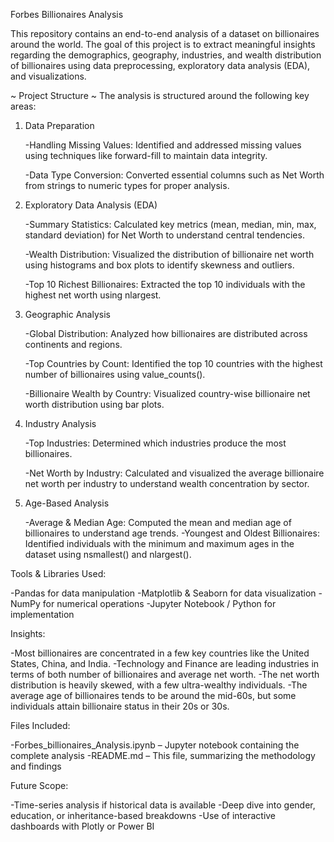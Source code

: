 Forbes Billionaires Analysis

This repository contains an end-to-end analysis of a dataset on billionaires around the world. The goal of this project is to extract meaningful insights regarding the demographics, geography, industries, and wealth distribution of billionaires using data preprocessing, exploratory data analysis (EDA), and visualizations.

~ Project Structure ~
The analysis is structured around the following key areas:

 1. Data Preparation

    -Handling Missing Values:
      Identified and addressed missing values using techniques like forward-fill to maintain data integrity.

    -Data Type Conversion:
      Converted essential columns such as Net Worth from strings to numeric types for proper analysis.

  3. Exploratory Data Analysis (EDA)

     -Summary Statistics:
       Calculated key metrics (mean, median, min, max, standard deviation) for Net Worth to understand central tendencies.

     -Wealth Distribution:
       Visualized the distribution of billionaire net worth using histograms and box plots to identify skewness and outliers.

     -Top 10 Richest Billionaires:
       Extracted the top 10 individuals with the highest net worth using nlargest.

  5. Geographic Analysis

     -Global Distribution:
       Analyzed how billionaires are distributed across continents and regions.

     -Top Countries by Count: 
        Identified the top 10 countries with the highest number of billionaires using value_counts().

     -Billionaire Wealth by Country:
        Visualized country-wise billionaire net worth distribution using bar plots.

  7. Industry Analysis

     -Top Industries:
       Determined which industries produce the most billionaires.

     -Net Worth by Industry:
       Calculated and visualized the average billionaire net worth per industry to understand wealth concentration by sector.

  9. Age-Based Analysis

     -Average & Median Age:
       Computed the mean and median age of billionaires to understand age trends.
     -Youngest and Oldest Billionaires:
       Identified individuals with the minimum and maximum ages in the dataset using nsmallest() and nlargest().

Tools & Libraries Used:

-Pandas for data manipulation
-Matplotlib & Seaborn for data visualization
-NumPy for numerical operations
-Jupyter Notebook / Python for implementation

Insights:

-Most billionaires are concentrated in a few key countries like the United States, China, and India.
-Technology and Finance are leading industries in terms of both number of billionaires and average net worth.
-The net worth distribution is heavily skewed, with a few ultra-wealthy individuals.
-The average age of billionaires tends to be around the mid-60s, but some individuals attain billionaire status in their 20s or 30s.

Files Included:

-Forbes_billionaires_Analysis.ipynb – Jupyter notebook containing the complete analysis
-README.md – This file, summarizing the methodology and findings

Future Scope:

-Time-series analysis if historical data is available
-Deep dive into gender, education, or inheritance-based breakdowns
-Use of interactive dashboards with Plotly or Power BI
